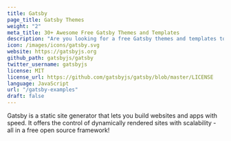 ```yaml
---
title: Gatsby
page_title: Gatsby Themes
weight: "2"
meta_title: 30+ Awesome Free Gatsby Themes and Templates
description: "Are you looking for a free Gatsby themes and templates to get started with your next project! We listied some of the best Gatsby themes that are compeletely free."
icon: /images/icons/gatsby.svg
website: https://gatsbyjs.org
github_path: gatsbyjs/gatsby
twitter_username: gatsbyjs
license: MIT
license_url: https://github.com/gatsbyjs/gatsby/blob/master/LICENSE
language: JavaScript
url: "/gatsby-examples"
draft: false
---
```

Gatsby is a static site generator that lets you build websites and apps with speed. It offers the control of dynamically rendered sites with scalability - all in a free open source framework!
